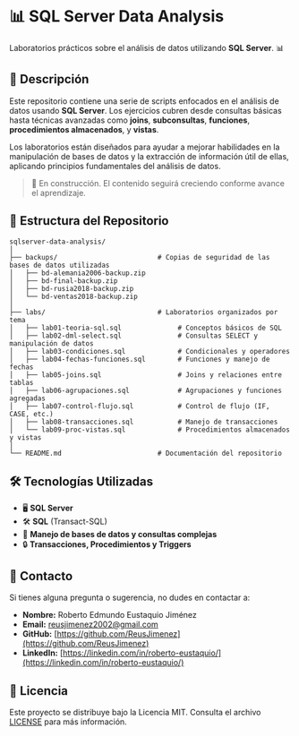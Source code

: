 # 📊 **SQL Server Data Analysis**  

Laboratorios prácticos sobre el análisis de datos utilizando **SQL Server**. 📊  

## 📝 **Descripción**  

Este repositorio contiene una serie de scripts enfocados en el análisis de datos usando **SQL Server**. Los ejercicios cubren desde consultas básicas hasta técnicas avanzadas como **joins**, **subconsultas**, **funciones**, **procedimientos almacenados**, y **vistas**. 

Los laboratorios están diseñados para ayudar a mejorar habilidades en la manipulación de bases de datos y la extracción de información útil de ellas, aplicando principios fundamentales del análisis de datos.

> 🚧 En construcción. El contenido seguirá creciendo conforme avance el aprendizaje.  

## 📁 **Estructura del Repositorio**  

```
sqlserver-data-analysis/  
│  
├── backups/                         # Copias de seguridad de las bases de datos utilizadas  
│   ├── bd-alemania2006-backup.zip  
│   ├── bd-final-backup.zip  
│   ├── bd-rusia2018-backup.zip  
│   └── bd-ventas2018-backup.zip  
│  
├── labs/                            # Laboratorios organizados por tema  
│   ├── lab01-teoria-sql.sql              # Conceptos básicos de SQL  
│   ├── lab02-dml-select.sql              # Consultas SELECT y manipulación de datos  
│   ├── lab03-condiciones.sql             # Condicionales y operadores  
│   ├── lab04-fechas-funciones.sql        # Funciones y manejo de fechas  
│   ├── lab05-joins.sql                   # Joins y relaciones entre tablas  
│   ├── lab06-agrupaciones.sql            # Agrupaciones y funciones agregadas  
│   ├── lab07-control-flujo.sql           # Control de flujo (IF, CASE, etc.)  
│   ├── lab08-transacciones.sql           # Manejo de transacciones  
│   └── lab09-proc-vistas.sql             # Procedimientos almacenados y vistas  
│  
└── README.md                        # Documentación del repositorio  
```

## 🛠 **Tecnologías Utilizadas**  

- 🖥️ **SQL Server**  
- 🛠️ **SQL** (Transact-SQL)  
- 💾 **Manejo de bases de datos y consultas complejas**  
- 🔒 **Transacciones, Procedimientos y Triggers**  

## 📩 **Contacto**  

Si tienes alguna pregunta o sugerencia, no dudes en contactar a:

- **Nombre:** Roberto Edmundo Eustaquio Jiménez  
- **Email:** [reusjimenez2002@gmail.com](mailto:reusjimenez2002@gmail.com)  
- **GitHub:** [https://github.com/ReusJimenez](https://github.com/ReusJimenez)  
- **LinkedIn:** [https://linkedin.com/in/roberto-eustaquio/](https://linkedin.com/in/roberto-eustaquio/)  

## 📜 **Licencia**  

Este proyecto se distribuye bajo la Licencia MIT. Consulta el archivo [LICENSE](./LICENSE) para más información.
